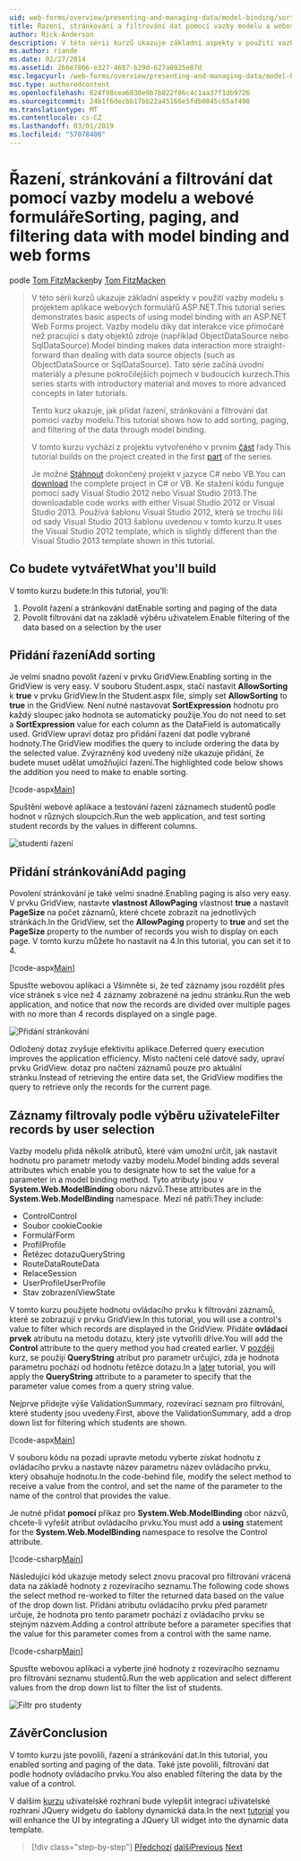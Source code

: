 ```yaml
---
uid: web-forms/overview/presenting-and-managing-data/model-binding/sorting-paging-and-filtering-data
title: Řazení, stránkování a filtrování dat pomocí vazby modelu a webových formulářů | Dokumentace Microsoftu
author: Rick-Anderson
description: V této sérii kurzů ukazuje základní aspekty v použití vazby modelu s projektem aplikace webových formulářů ASP.NET. Data interakce díky vazby modelu další přímo-...
ms.author: riande
ms.date: 02/27/2014
ms.assetid: 266e7866-e327-4687-b29d-627a0925e87d
msc.legacyurl: /web-forms/overview/presenting-and-managing-data/model-binding/sorting-paging-and-filtering-data
msc.type: authoredcontent
ms.openlocfilehash: 624f98cea6030e0b7b022f86c4c1aa37f1db9726
ms.sourcegitcommit: 24b1f6decbb17bb22a45166e5fdb0845c65af498
ms.translationtype: MT
ms.contentlocale: cs-CZ
ms.lasthandoff: 03/01/2019
ms.locfileid: "57078400"
---
```

<a name="sorting-paging-and-filtering-data-with-model-binding-and-web-forms"></a><span data-ttu-id="866f4-104">Řazení, stránkování a filtrování dat pomocí vazby modelu a webové formuláře</span><span class="sxs-lookup"><span data-stu-id="866f4-104">Sorting, paging, and filtering data with model binding and web forms</span></span>
====================
<span data-ttu-id="866f4-105">podle [Tom FitzMacken](https://github.com/tfitzmac)</span><span class="sxs-lookup"><span data-stu-id="866f4-105">by [Tom FitzMacken](https://github.com/tfitzmac)</span></span>

> <span data-ttu-id="866f4-106">V této sérii kurzů ukazuje základní aspekty v použití vazby modelu s projektem aplikace webových formulářů ASP.NET.</span><span class="sxs-lookup"><span data-stu-id="866f4-106">This tutorial series demonstrates basic aspects of using model binding with an ASP.NET Web Forms project.</span></span> <span data-ttu-id="866f4-107">Vazby modelu díky dat interakce více přímočaré než pracující s daty objektů zdroje (například ObjectDataSource nebo SqlDataSource).</span><span class="sxs-lookup"><span data-stu-id="866f4-107">Model binding makes data interaction more straight-forward than dealing with data source objects (such as ObjectDataSource or SqlDataSource).</span></span> <span data-ttu-id="866f4-108">Tato série začíná úvodní materiály a přesune pokročilejších pojmech v budoucích kurzech.</span><span class="sxs-lookup"><span data-stu-id="866f4-108">This series starts with introductory material and moves to more advanced concepts in later tutorials.</span></span>
> 
> <span data-ttu-id="866f4-109">Tento kurz ukazuje, jak přidat řazení, stránkování a filtrování dat pomocí vazby modelu.</span><span class="sxs-lookup"><span data-stu-id="866f4-109">This tutorial shows how to add sorting, paging, and filtering of the data through model binding.</span></span>
> 
> <span data-ttu-id="866f4-110">V tomto kurzu vychází z projektu vytvořeného v prvním [část](retrieving-data.md) řady.</span><span class="sxs-lookup"><span data-stu-id="866f4-110">This tutorial builds on the project created in the first [part](retrieving-data.md) of the series.</span></span>
> 
> <span data-ttu-id="866f4-111">Je možné [Stáhnout](https://go.microsoft.com/fwlink/?LinkId=286116) dokončený projekt v jazyce C# nebo VB.</span><span class="sxs-lookup"><span data-stu-id="866f4-111">You can [download](https://go.microsoft.com/fwlink/?LinkId=286116) the complete project in C# or VB.</span></span> <span data-ttu-id="866f4-112">Ke stažení kódu funguje pomocí sady Visual Studio 2012 nebo Visual Studio 2013.</span><span class="sxs-lookup"><span data-stu-id="866f4-112">The downloadable code works with either Visual Studio 2012 or Visual Studio 2013.</span></span> <span data-ttu-id="866f4-113">Používá šablonu Visual Studio 2012, která se trochu liší od sady Visual Studio 2013 šablonu uvedenou v tomto kurzu.</span><span class="sxs-lookup"><span data-stu-id="866f4-113">It uses the Visual Studio 2012 template, which is slightly different than the Visual Studio 2013 template shown in this tutorial.</span></span>


## <a name="what-youll-build"></a><span data-ttu-id="866f4-114">Co budete vytvářet</span><span class="sxs-lookup"><span data-stu-id="866f4-114">What you'll build</span></span>

<span data-ttu-id="866f4-115">V tomto kurzu budete:</span><span class="sxs-lookup"><span data-stu-id="866f4-115">In this tutorial, you'll:</span></span>

1. <span data-ttu-id="866f4-116">Povolit řazení a stránkování dat</span><span class="sxs-lookup"><span data-stu-id="866f4-116">Enable sorting and paging of the data</span></span>
2. <span data-ttu-id="866f4-117">Povolit filtrování dat na základě výběru uživatelem.</span><span class="sxs-lookup"><span data-stu-id="866f4-117">Enable filtering of the data based on a selection by the user</span></span>

## <a name="add-sorting"></a><span data-ttu-id="866f4-118">Přidání řazení</span><span class="sxs-lookup"><span data-stu-id="866f4-118">Add sorting</span></span>

<span data-ttu-id="866f4-119">Je velmi snadno povolit řazení v prvku GridView.</span><span class="sxs-lookup"><span data-stu-id="866f4-119">Enabling sorting in the GridView is very easy.</span></span> <span data-ttu-id="866f4-120">V souboru Student.aspx, stačí nastavit **AllowSorting** k **true** v prvku GridView.</span><span class="sxs-lookup"><span data-stu-id="866f4-120">In the Student.aspx file, simply set **AllowSorting** to **true** in the GridView.</span></span> <span data-ttu-id="866f4-121">Není nutné nastavovat **SortExpression** hodnotu pro každý sloupec jako hodnota se automaticky použije.</span><span class="sxs-lookup"><span data-stu-id="866f4-121">You do not need to set a **SortExpression** value for each column as the DataField is automatically used.</span></span> <span data-ttu-id="866f4-122">GridView upraví dotaz pro přidání řazení dat podle vybrané hodnoty.</span><span class="sxs-lookup"><span data-stu-id="866f4-122">The GridView modifies the query to include ordering the data by the selected value.</span></span> <span data-ttu-id="866f4-123">Zvýrazněný kód uvedený níže ukazuje přidání, že budete muset udělat umožňující řazení.</span><span class="sxs-lookup"><span data-stu-id="866f4-123">The highlighted code below shows the addition you need to make to enable sorting.</span></span>

[!code-aspx[Main](sorting-paging-and-filtering-data/samples/sample1.aspx?highlight=5)]

<span data-ttu-id="866f4-124">Spuštění webové aplikace a testování řazení záznamech studentů podle hodnot v různých sloupcích.</span><span class="sxs-lookup"><span data-stu-id="866f4-124">Run the web application, and test sorting student records by the values in different columns.</span></span>

![studenti řazení](sorting-paging-and-filtering-data/_static/image2.png)

## <a name="add-paging"></a><span data-ttu-id="866f4-126">Přidání stránkování</span><span class="sxs-lookup"><span data-stu-id="866f4-126">Add paging</span></span>

<span data-ttu-id="866f4-127">Povolení stránkování je také velmi snadné.</span><span class="sxs-lookup"><span data-stu-id="866f4-127">Enabling paging is also very easy.</span></span> <span data-ttu-id="866f4-128">V prvku GridView, nastavte **vlastnost AllowPaging** vlastnost **true** a nastavit **PageSize** na počet záznamů, které chcete zobrazit na jednotlivých stránkách.</span><span class="sxs-lookup"><span data-stu-id="866f4-128">In the GridView, set the **AllowPaging** property to **true** and set the **PageSize** property to the number of records you wish to display on each page.</span></span> <span data-ttu-id="866f4-129">V tomto kurzu můžete ho nastavit na 4.</span><span class="sxs-lookup"><span data-stu-id="866f4-129">In this tutorial, you can set it to 4.</span></span>

[!code-aspx[Main](sorting-paging-and-filtering-data/samples/sample2.aspx?highlight=5)]

<span data-ttu-id="866f4-130">Spusťte webovou aplikaci a Všimněte si, že teď záznamy jsou rozdělit přes více stránek s více než 4 záznamy zobrazené na jednu stránku.</span><span class="sxs-lookup"><span data-stu-id="866f4-130">Run the web application, and notice that now the records are divided over multiple pages with no more than 4 records displayed on a single page.</span></span>

![Přidání stránkování](sorting-paging-and-filtering-data/_static/image4.png)

<span data-ttu-id="866f4-132">Odložený dotaz zvyšuje efektivitu aplikace.</span><span class="sxs-lookup"><span data-stu-id="866f4-132">Deferred query execution improves the application efficiency.</span></span> <span data-ttu-id="866f4-133">Místo načtení celé datové sady, upraví prvku GridView. dotaz pro načtení záznamů pouze pro aktuální stránku.</span><span class="sxs-lookup"><span data-stu-id="866f4-133">Instead of retrieving the entire data set, the GridView modifies the query to retrieve only the records for the current page.</span></span>

## <a name="filter-records-by-user-selection"></a><span data-ttu-id="866f4-134">Záznamy filtrovaly podle výběru uživatele</span><span class="sxs-lookup"><span data-stu-id="866f4-134">Filter records by user selection</span></span>

<span data-ttu-id="866f4-135">Vazby modelu přidá několik atributů, které vám umožní určit, jak nastavit hodnotu pro parametr metody vazby modelu.</span><span class="sxs-lookup"><span data-stu-id="866f4-135">Model binding adds several attributes which enable you to designate how to set the value for a parameter in a model binding method.</span></span> <span data-ttu-id="866f4-136">Tyto atributy jsou v **System.Web.ModelBinding** oboru názvů.</span><span class="sxs-lookup"><span data-stu-id="866f4-136">These attributes are in the **System.Web.ModelBinding** namespace.</span></span> <span data-ttu-id="866f4-137">Mezi ně patří:</span><span class="sxs-lookup"><span data-stu-id="866f4-137">They include:</span></span>

- <span data-ttu-id="866f4-138">Control</span><span class="sxs-lookup"><span data-stu-id="866f4-138">Control</span></span>
- <span data-ttu-id="866f4-139">Soubor cookie</span><span class="sxs-lookup"><span data-stu-id="866f4-139">Cookie</span></span>
- <span data-ttu-id="866f4-140">Formulář</span><span class="sxs-lookup"><span data-stu-id="866f4-140">Form</span></span>
- <span data-ttu-id="866f4-141">Profil</span><span class="sxs-lookup"><span data-stu-id="866f4-141">Profile</span></span>
- <span data-ttu-id="866f4-142">Řetězec dotazu</span><span class="sxs-lookup"><span data-stu-id="866f4-142">QueryString</span></span>
- <span data-ttu-id="866f4-143">RouteData</span><span class="sxs-lookup"><span data-stu-id="866f4-143">RouteData</span></span>
- <span data-ttu-id="866f4-144">Relace</span><span class="sxs-lookup"><span data-stu-id="866f4-144">Session</span></span>
- <span data-ttu-id="866f4-145">UserProfile</span><span class="sxs-lookup"><span data-stu-id="866f4-145">UserProfile</span></span>
- <span data-ttu-id="866f4-146">Stav zobrazení</span><span class="sxs-lookup"><span data-stu-id="866f4-146">ViewState</span></span>

<span data-ttu-id="866f4-147">V tomto kurzu použijete hodnotu ovládacího prvku k filtrování záznamů, které se zobrazují v prvku GridView.</span><span class="sxs-lookup"><span data-stu-id="866f4-147">In this tutorial, you will use a control's value to filter which records are displayed in the GridView.</span></span> <span data-ttu-id="866f4-148">Přidáte **ovládací prvek** atributu na metodu dotazu, který jste vytvořili dříve.</span><span class="sxs-lookup"><span data-stu-id="866f4-148">You will add the **Control** attribute to the query method you had created earlier.</span></span> <span data-ttu-id="866f4-149">V [později](using-query-string-values-to-retrieve-data.md) kurz, se použijí **QueryString** atribut pro parametr určující, zda je hodnota parametru pochází od hodnotu řetězce dotazu.</span><span class="sxs-lookup"><span data-stu-id="866f4-149">In a [later](using-query-string-values-to-retrieve-data.md) tutorial, you will apply the **QueryString** attribute to a parameter to specify that the parameter value comes from a query string value.</span></span>

<span data-ttu-id="866f4-150">Nejprve přidejte výše ValidationSummary, rozevírací seznam pro filtrování, které studenty jsou uvedeny.</span><span class="sxs-lookup"><span data-stu-id="866f4-150">First, above the ValidationSummary, add a drop down list for filtering which students are shown.</span></span>

[!code-aspx[Main](sorting-paging-and-filtering-data/samples/sample3.aspx?highlight=3-11)]

<span data-ttu-id="866f4-151">V souboru kódu na pozadí upravte metodu vyberte získat hodnotu z ovládacího prvku a nastavte název parametru název ovládacího prvku, který obsahuje hodnotu.</span><span class="sxs-lookup"><span data-stu-id="866f4-151">In the code-behind file, modify the select method to receive a value from the control, and set the name of the parameter to the name of the control that provides the value.</span></span>

<span data-ttu-id="866f4-152">Je nutné přidat **pomocí** příkaz pro **System.Web.ModelBinding** obor názvů, chcete-li vyřešit atribut ovládacího prvku.</span><span class="sxs-lookup"><span data-stu-id="866f4-152">You must add a **using** statement for the **System.Web.ModelBinding** namespace to resolve the Control attribute.</span></span>

[!code-csharp[Main](sorting-paging-and-filtering-data/samples/sample4.cs)]

<span data-ttu-id="866f4-153">Následující kód ukazuje metody select znovu pracoval pro filtrování vrácená data na základě hodnoty z rozevíracího seznamu.</span><span class="sxs-lookup"><span data-stu-id="866f4-153">The following code shows the select method re-worked to filter the returned data based on the value of the drop down list.</span></span> <span data-ttu-id="866f4-154">Přidání atributu ovládacího prvku před parametr určuje, že hodnota pro tento parametr pochází z ovládacího prvku se stejným názvem.</span><span class="sxs-lookup"><span data-stu-id="866f4-154">Adding a control attribute before a parameter specifies that the value for this parameter comes from a control with the same name.</span></span>

[!code-csharp[Main](sorting-paging-and-filtering-data/samples/sample5.cs)]

<span data-ttu-id="866f4-155">Spusťte webovou aplikaci a vyberte jiné hodnoty z rozevíracího seznamu pro filtrování seznamu studentů.</span><span class="sxs-lookup"><span data-stu-id="866f4-155">Run the web application and select different values from the drop down list to filter the list of students.</span></span>

![Filtr pro studenty](sorting-paging-and-filtering-data/_static/image6.png)

## <a name="conclusion"></a><span data-ttu-id="866f4-157">Závěr</span><span class="sxs-lookup"><span data-stu-id="866f4-157">Conclusion</span></span>

<span data-ttu-id="866f4-158">V tomto kurzu jste povolili, řazení a stránkování dat.</span><span class="sxs-lookup"><span data-stu-id="866f4-158">In this tutorial, you enabled sorting and paging of the data.</span></span> <span data-ttu-id="866f4-159">Také jste povolili, filtrování dat podle hodnoty ovládacího prvku.</span><span class="sxs-lookup"><span data-stu-id="866f4-159">You also enabled filtering the data by the value of a control.</span></span>

<span data-ttu-id="866f4-160">V dalším [kurzu](integrating-jquery-ui.md) uživatelské rozhraní bude vylepšit integrací uživatelské rozhraní JQuery widgetu do šablony dynamická data.</span><span class="sxs-lookup"><span data-stu-id="866f4-160">In the next [tutorial](integrating-jquery-ui.md) you will enhance the UI by integrating a JQuery UI widget into the dynamic data template.</span></span>

> [!div class="step-by-step"]
> <span data-ttu-id="866f4-161">[Předchozí](updating-deleting-and-creating-data.md)
> [další](integrating-jquery-ui.md)</span><span class="sxs-lookup"><span data-stu-id="866f4-161">[Previous](updating-deleting-and-creating-data.md)
[Next](integrating-jquery-ui.md)</span></span>

